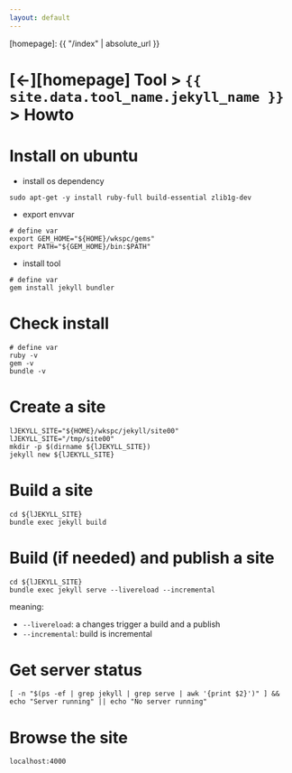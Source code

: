```yaml
---
layout: default
---
```



[//]: #(Reference)
[homepage]:   {{ "/index" | absolute_url }}

# [&larr;][homepage] Tool > `{{ site.data.tool_name.jekyll_name }}` > Howto

# Install on ubuntu
- install os dependency
```shell
sudo apt-get -y install ruby-full build-essential zlib1g-dev
```
- export envvar
```shell
# define var
export GEM_HOME="${HOME}/wkspc/gems"
export PATH="${GEM_HOME}/bin:$PATH"
```

- install tool
```shell
# define var
gem install jekyll bundler
```
# Check install
```shell
# define var
ruby -v
gem -v
bundle -v
```

# Create a site
```shell
lJEKYLL_SITE="${HOME}/wkspc/jekyll/site00"
lJEKYLL_SITE="/tmp/site00"
mkdir -p $(dirname ${lJEKYLL_SITE})
jekyll new ${lJEKYLL_SITE} 
``` 

# Build a site
```shell
cd ${lJEKYLL_SITE}
bundle exec jekyll build
``` 

# Build (if needed) and publish a site
```shell
cd ${lJEKYLL_SITE}
bundle exec jekyll serve --livereload --incremental
``` 
meaning:
- `--livereload`:  a changes trigger a build and a publish
- `--incremental`: build is incremental


# Get server status
```shell
[ -n "$(ps -ef | grep jekyll | grep serve | awk '{print $2}')" ] && echo "Server running" || echo "No server running"
``` 

# Browse the site
```shell
localhost:4000
``` 
